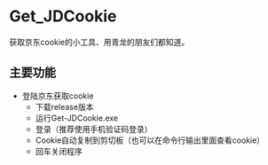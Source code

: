 # Get_JDCookie
获取京东cookie的小工具、用青龙的朋友们都知道。

## 主要功能

- 登陆京东获取cookie
  - 下载release版本
  - 运行Get-JDCookie.exe
  - 登录（推荐使用手机验证码登录）
  - Cookie自动复制到剪切板（也可以在命令行输出里面查看cookie）
  - 回车关闭程序
